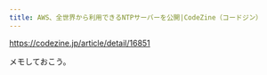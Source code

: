 ```yaml
---
title: AWS、全世界から利用できるNTPサーバーを公開|CodeZine（コードジン）
---
```


https://codezine.jp/article/detail/16851

メモしておこう。

